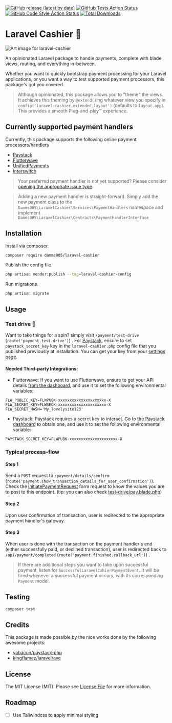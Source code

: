 [![GitHub release (latest by date)](https://img.shields.io/github/v/release/damms005/laravel-cashier)](https://github.com/damms005/laravel-cashier/releases)
[![GitHub Tests Action Status](https://img.shields.io/github/workflow/status/damms005/laravel-cashier/run-tests?label=tests)](https://github.com/damms005/laravel-cashier/actions?query=workflow%3Arun-tests+branch%3Amain)
[![GitHub Code Style Action Status](https://img.shields.io/github/workflow/status/damms005/laravel-cashier/Check%20&%20fix%20styling?label=code%20style)](https://github.com/damms005/laravel-cashier/actions?query=workflow%3A"Check+%26+fix+styling"+branch%3Amain)
[![Total Downloads](https://img.shields.io/packagist/dt/damms005/laravel-cashier.svg?style=flat-square)](https://packagist.org/packages/damms005/laravel-cashier)

# Laravel Cashier 💸

![Art image for laravel-cashier](https://banners.beyondco.de/Laravel%20Cashier.png?theme=light&packageManager=composer+require&packageName=damms005%2Flaravel-cashier&pattern=aztec&style=style_1&description=An+opinionated+Laravel+package+for+handling+payments%2C+complete+with+balde+views&md=1&showWatermark=1&fontSize=100px&images=cash&widths=350)

An opinionated Laravel package to handle payments, complete with blade views, routing, and everything in-between.

Whether you want to quickly bootstrap payment processing for your Laravel applications, or you want a way to test supported payment processors, this package's got you covered.

> Although opinionated, this package allows you to "theme" the views. It achieves this theming by
> `@extend()`ing whatever view you specify in `config('laravel-cashier.extended_layout')` (defaults to `layout.app`). This provides a smooth Plug-and-play™️ experience.

## Currently supported payment handlers

Currently, this package supports the following online payment processors/handlers

-   [Paystack](https://paystack.com)
-   [Flutterwave](https://flutterwave.com)
-   [UnifiedPayments](https://unifiedpayments.com)
-   [Interswitch](https://www.interswitchgroup.com)

> Your preferred payment handler is not yet supported? Please consider [opening the appropriate issue type](https://github.com/damms005/laravel-cashier/issues/new?assignees=&labels=&template=addition-of-new-payment-handler.md&title=Addition+of+new+payment+handler+-+%5Bpayment+handler+name+here%5D).

> Adding a new payment handler is straight-forward. Simply add the new payment class to the `Damms005\LaravelCashier\Services\PaymentHandlers` namespace and implement `Damms005\LaravelCashier\Contracts\PaymentHandlerInterface`

## Installation

Install via composer.

```bash
composer require damms005/laravel-cashier
```

Publish the config file.

```bash
php artisan vendor:publish --tag=laravel-cashier-config
```

Run migrations.

```
php artisan migrate
```

## Usage

### Test drive 🚀

Want to take things for a spin? simply visit `/payment/test-drive` (`route('payment.test-drive')`) .
For [Paystack](https://paystack.com), ensure to set `paystack_secret_key` key in the `laravel-cashier.php` config file that you published previously at installation. You can get your key from your [settings page](https://dashboard.paystack.co/#/settings/developer).

#### Needed Third-party Integrations:

-   Flutterwave: If you want to use Flutterwave, ensure to get your API details [from the dashboard](https://dashboard.flutterwave.com/dashboard/settings/apis), and use it to set the following environmental variables:

```
FLW_PUBLIC_KEY=FLWPUBK-xxxxxxxxxxxxxxxxxxxxx-X
FLW_SECRET_KEY=FLWSECK-xxxxxxxxxxxxxxxxxxxxx-X
FLW_SECRET_HASH='My_lovelysite123'
```

-   Paystack: Paystack requires a secret key to interact. Go to [the Paystack dashboard](https://dashboard.paystack.co/#/settings/developer) to obtain one, and use it to set the following environmental variable:

```
PAYSTACK_SECRET_KEY=FLWPUBK-xxxxxxxxxxxxxxxxxxxxx-X
```

### Typical process-flow

#### Step 1

Send a `POST` request to `/payment/details/confirm` (`route('payment.show_transaction_details_for_user_confirmation')`).
Check the [InitiatePaymentRequest](src/Http/Requests/InitiatePaymentRequest.php#L28) form request to know the values you are to post to this endpoint. (tip: you can also check [test-drive/pay.blade.php](views/test-drive/pay.blade.php))

#### Step 2

Upon user confirmation of transaction, user is redirected to the appropriate payment handler's gateway.

#### Step 3

When user is done with the transaction on the payment handler's end (either successfully paid, or declined transaction), user is redirected
back to `/api/payment/completed` (`route('payment.finished.callback_url')`) .

> If there are additional steps you want to take upon successful payment, listen for `SuccessfulLaravelCahierPaymentEvent`. It will be fired whenever a successful payment occurs, with its corresponding `Payment` model.

## Testing

```bash
composer test
```

## Credits

This package is made possible by the nice works done by the following awesome projects:

-   [yabacon/paystack-php](https://github.com/yabacon/paystack-php)
-   [kingflamez/laravelrave](https://github.com/kingflamez/laravelrave)

## License

The MIT License (MIT). Please see [License File](LICENSE.md) for more information.

## Roadmap

-   [ ] Use Tailwindcss to apply minimal styling
